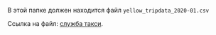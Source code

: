 В этой папке должен находится файл `yellow_tripdata_2020-01.csv`

Ссылка на файл: [служба такси](https://disk.yandex.ru/d/DKeoopbGH1Ttuw).